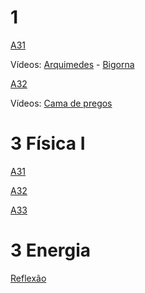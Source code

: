 # 1

[A31](https://docs.google.com/presentation/d/14zWrG3evuB_UhYAT2dtb4SAtPza9_OPRjBDzCtZxd6A/edit?usp=sharing)

Vídeos:
[Arquimedes](https://www.youtube.com/watch?v=NRjafzwzwlg) -
[Bigorna](https://www.youtube.com/watch?v=f5U63IGmy6Q)

[A32](https://docs.google.com/presentation/d/1LUt7c2ThYu0jz-VT_1T7NcdlxZuTvPJedomSC9VRAzU/edit?usp=sharing)

Vídeos:
[Cama de pregos](https://www.youtube.com/watch?v=WekmCwvvFRQ)

# 3 Física I

[A31](https://docs.google.com/presentation/d/1eLEauB_aQRTzcKoh-NN1NS2ee9pL6CsgUy2IF7XsJAo/edit?usp=sharing)

[A32](https://docs.google.com/presentation/d/1cvkU4aKJYPH9F6ovQsyKxXIctfVar9SSBoxfaBvNhvc/edit?usp=sharing)

[A33](https://docs.google.com/presentation/d/1oL-1ejNxE1oMIGN9FxOFkUWYpIIsZlwy6OOthUQn78E/edit?usp=sharing)

# 3 Energia

[Reflexão](https://docs.google.com/presentation/d/1xkNuOX6623oI1Z-ohiWhk2qPVelzO5Q-THk8wirLajE/edit?usp=sharing)
